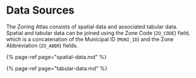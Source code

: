 # Data Sources

The Zoning Atlas consists of spatial data and associated tabular data. Spatial and tabular data can be joined using the Zone Code \(`ZO_CODE`\) field, which is a concatenation of the Municipal ID \(`MUNI_ID`\) and the Zone Abbreviation \(`ZO_ABBR`\) fields.

{% page-ref page="spatial-data.md" %}

{% page-ref page="tabular-data.md" %}



## 



